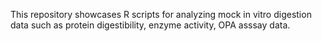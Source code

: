 This repository showcases R scripts for analyzing mock in vitro digestion data such as protein digestibility, enzyme activity, OPA asssay data.
